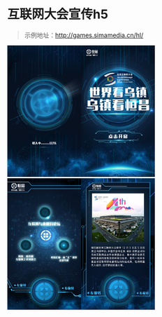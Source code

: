 # 互联网大会宣传h5
> 示例地址：http://games.simamedia.cn/hl/
<img src="images/1.jpg" height="300px" style="float:left"/>
<img src="images/2.jpg" height="300px style="float:left""/>
<img src="images/3.jpg" height="300px" style="float:left"/>
<img src="images/4.jpg" height="300px" style="float:left"/>

